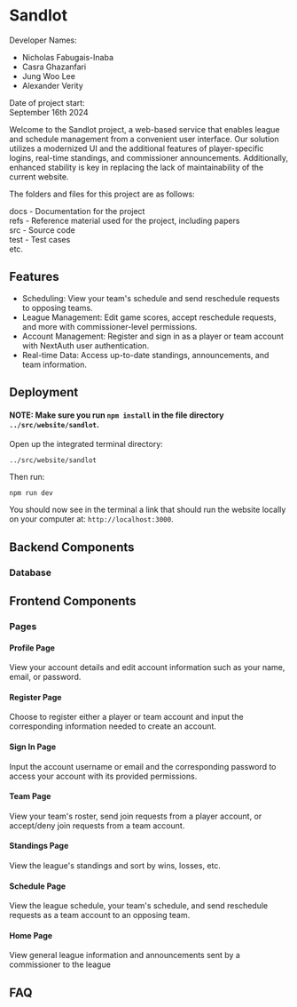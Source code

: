 # Sandlot

Developer Names:
- Nicholas Fabugais-Inaba
- Casra Ghazanfari
- Jung Woo Lee
- Alexander Verity

Date of project start: \
September 16th 2024

Welcome to the Sandlot project, a web-based service that enables league and schedule management from a convenient user interface. Our solution utilizes a modernized UI and the additional features of player-specific logins, real-time standings, and commissioner announcements. Additionally, enhanced stability is key in replacing
the lack of maintainability of the current website.

The folders and files for this project are as follows:

docs - Documentation for the project \
refs - Reference material used for the project, including papers \
src - Source code \
test - Test cases \
etc.

## Features
- Scheduling: View your team's schedule and send reschedule requests to opposing teams.
- League Management: Edit game scores, accept reschedule requests, and more with commissioner-level permissions.
- Account Management: Register and sign in as a player or team account with NextAuth user authentication.
- Real-time Data: Access up-to-date standings, announcements, and team information.

## Deployment

#### NOTE: Make sure you run `npm install` in the file directory `../src/website/sandlot`.

Open up the integrated terminal directory:

```
../src/website/sandlot
```

Then run:

```
npm run dev
```

You should now see in the terminal a link that should run the website locally on your computer at: `http://localhost:3000`.

## Backend Components

### Database

## Frontend Components

### Pages

#### Profile Page

View your account details and edit account information such as your name, email, or password.

#### Register Page

Choose to register either a player or team account and input the corresponding information needed to create an account.

#### Sign In Page

Input the account username or email and the corresponding password to access your account with its provided permissions.

#### Team Page

View your team's roster, send join requests from a player account, or accept/deny join requests from a team account.

#### Standings Page

View the league's standings and sort by wins, losses, etc.

#### Schedule Page

View the league schedule, your team's schedule, and send reschedule requests as a team account to an opposing team.

#### Home Page

View general league information and announcements sent by a commissioner to the league

## FAQ
